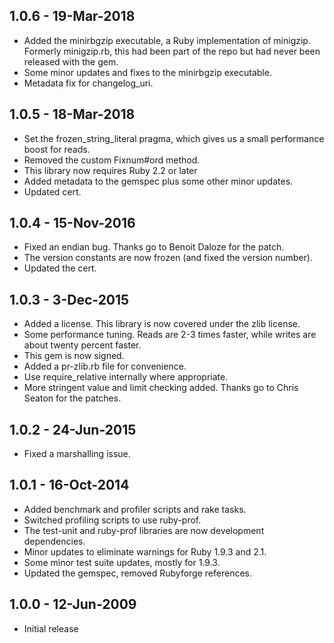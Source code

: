 ## 1.0.6 - 19-Mar-2018
* Added the minirbgzip executable, a Ruby implementation of minigzip.
  Formerly minigzip.rb, this had been part of the repo but had never been
  released with the gem.
* Some minor updates and fixes to the minirbgzip executable.
* Metadata fix for changelog_uri.

## 1.0.5 - 18-Mar-2018
* Set the frozen_string_literal pragma, which gives us a small performance
  boost for reads.
* Removed the custom Fixnum#ord method.
* This library now requires Ruby 2.2 or later
* Added metadata to the gemspec plus some other minor updates.
* Updated cert.

## 1.0.4 - 15-Nov-2016
* Fixed an endian bug. Thanks go to Benoit Daloze for the patch.
* The version constants are now frozen (and fixed the version number).
* Updated the cert.

## 1.0.3 - 3-Dec-2015
* Added a license. This library is now covered under the zlib license.
* Some performance tuning. Reads are 2-3 times faster, while writes are
  about twenty percent faster.
* This gem is now signed.
* Added a pr-zlib.rb file for convenience.
* Use require_relative internally where appropriate.
* More stringent value and limit checking added. Thanks go to
  Chris Seaton for the patches.

## 1.0.2 - 24-Jun-2015
* Fixed a marshalling issue.

## 1.0.1 - 16-Oct-2014
* Added benchmark and profiler scripts and rake tasks.
* Switched profiling scripts to use ruby-prof.
* The test-unit and ruby-prof libraries are now development dependencies.
* Minor updates to eliminate warnings for Ruby 1.9.3 and 2.1.
* Some minor test suite updates, mostly for 1.9.3.
* Updated the gemspec, removed Rubyforge references.

## 1.0.0 - 12-Jun-2009
* Initial release
